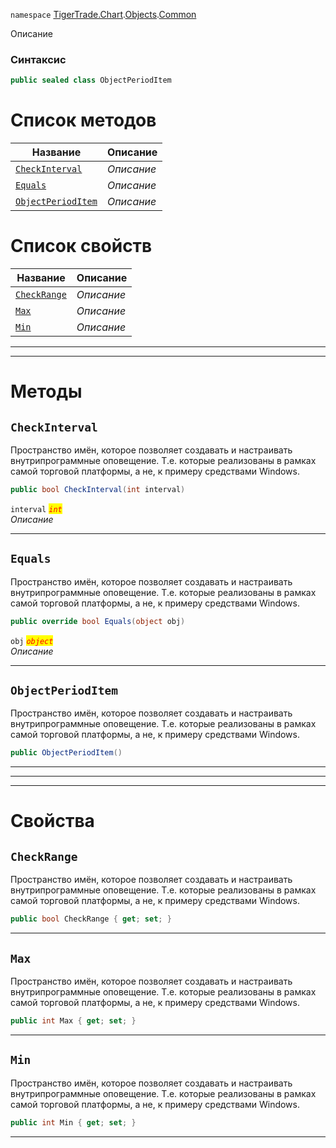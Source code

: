 
`namespace` [TigerTrade.Chart](../../../TigerTrade.Chart.md).[Objects](../../../TigerTrade.Chart/Objects.md).[Common](../../../TigerTrade.Chart/Objects/Common.md)


Описание

### Синтаксис
```csharp
public sealed class ObjectPeriodItem
```


# Список методов
| Название | Описание |
| --- | --- |
| [`CheckInterval`](./ObjectPeriodItem.cs/Методы/CheckInterval.md) | *Описание* |
| [`Equals`](./ObjectPeriodItem.cs/Методы/Equals.md) | *Описание* |
| [`ObjectPeriodItem`](./ObjectPeriodItem.cs/Методы/ObjectPeriodItem.md) | *Описание* |

# Список свойств
| Название | Описание |
| --- | --- |
| [`CheckRange`](./ObjectPeriodItem.cs/Свойства/CheckRange.md) | *Описание* |
| [`Max`](./ObjectPeriodItem.cs/Свойства/Max.md) | *Описание* |
| [`Min`](./ObjectPeriodItem.cs/Свойства/Min.md) | *Описание* |





***  
***  
# Методы

## `CheckInterval`
Пространство имён, которое позволяет создавать и настраивать внутрипрограммные оповещение. Т.е. которые реализованы в рамках самой торговой платформы, а не, к примеру средствами Windows.

```csharp
public bool CheckInterval(int interval)
```

`interval` <mark style="color:red;">*`int`*</mark>  
 *Описание*  


***  

## `Equals`
Пространство имён, которое позволяет создавать и настраивать внутрипрограммные оповещение. Т.е. которые реализованы в рамках самой торговой платформы, а не, к примеру средствами Windows.

```csharp
public override bool Equals(object obj)
```
`obj` <mark style="color:red;">*`object`*</mark>  
 *Описание*  


***  

## `ObjectPeriodItem`
Пространство имён, которое позволяет создавать и настраивать внутрипрограммные оповещение. Т.е. которые реализованы в рамках самой торговой платформы, а не, к примеру средствами Windows.

```csharp
public ObjectPeriodItem()
```

***  
***  
 ***  
# Свойства

## `CheckRange`
Пространство имён, которое позволяет создавать и настраивать внутрипрограммные оповещение. Т.е. которые реализованы в рамках самой торговой платформы, а не, к примеру средствами Windows.

```csharp
public bool CheckRange { get; set; }
```  
***

## `Max`
Пространство имён, которое позволяет создавать и настраивать внутрипрограммные оповещение. Т.е. которые реализованы в рамках самой торговой платформы, а не, к примеру средствами Windows.

```csharp
public int Max { get; set; }
```  
***

## `Min`
Пространство имён, которое позволяет создавать и настраивать внутрипрограммные оповещение. Т.е. которые реализованы в рамках самой торговой платформы, а не, к примеру средствами Windows.

```csharp
public int Min { get; set; }
```  
***

